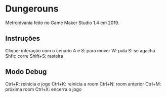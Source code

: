 # Dungerouns
Metroidvania feito no Game Maker Studio 1.4 em 2019.

## Instruções
Clique: interação com o cenário
A e S: para mover
W: pula
S: se agacha
Shfit: corre
Shift+S: rasteira

## Modo Debug
Ctrl+R: reinicia o jogo
Ctrl+K: reinicia a room
Ctrl+N: room anterior
Ctrl+M: próxima room
Ctrl+X: encerra o jogo